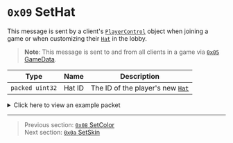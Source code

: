 # `0x09` SetHat

This message is sent by a client's [`PlayerControl`](../05_innernetobject_types/04_playercontrol.md) object when joining a game or when customizing their [`Hat`](../01_packet_structure/06_enums.md#hat) in the lobby.

> **Note**: This message is sent to and from all clients in a game via [`0x05` GameData](../02_root_message_types/05_gamedata.md).

| Type | Name | Description |
| --- | --- | --- |
| `packed uint32` | Hat ID | The ID of the player's new [`Hat`](../01_packet_structure/06_enums.md#hat) |

<details>
    <summary>Click here to view an example packet</summary>

```
01              # Reliable packet
003d            # Nonce
210005          # Hazel message (tag of 0x05 = GameData)
    d3503f8a    # Game ID: -1975562029 (REDSUS)
    030002      # Hazel message (tag of 0x02 = RPC)
        4b      # Sender (PlayerControl) Net ID: 75
        09      # RPC Call ID: 9 (SetHat)
        40      # Hat ID: 64 (MOHAWK)
```
</details>

---

> Previous section: [`0x08` SetColor](08_setcolor.md)<br>
> Next section: [`0x0a` SetSkin](10_setskin.md)
